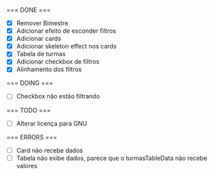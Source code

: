=== DONE ===
- [x] Remover Bimestre 
- [x] Adicionar efeito de esconder filtros
- [x] Adicionar cards
- [x] Adicionar skeleton effect nos cards
- [x] Tabela de turmas
- [x] Adicionar checkbox de filtros
- [x] Alinhamento dos filtros

=== DOING ===
- [ ] Checkbox não estão filtrando

=== TODO ===
- [ ] Alterar licença para GNU

=== ERRORS ===
- [ ] Card não recebe dados
- [ ] Tabela não exibe dados, parece que o turmasTableData não recebe valores
